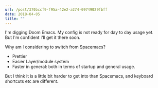 ```yaml
---
url: /post/370bccf9-f95a-42e2-a274-09749029fbff
date: 2018-04-05
title: ""
---
```


I'm digging Doom Emacs. My config is not ready for day to day usage yet. But I'm confident I'll get it there soon. 

Why am I considering to switch from Spacemacs?

- Prettier
- Easier Layer/module system
- Faster in general: both in terms of startup and general usage. 

But I think it is a little bit harder to get into than Spacemacs, and keyboard shortcuts etc are different. 
